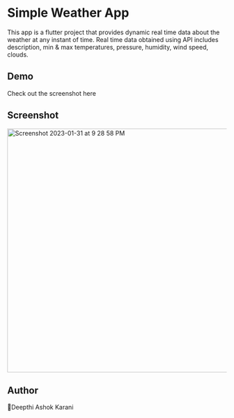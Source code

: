 # Simple Weather App

This app is a flutter project that provides dynamic real time data about the weather at any instant of time. Real time data obtained using API includes description, min & max temperatures, pressure, humidity, wind speed, clouds.  

## Demo

Check out the screenshot here

## Screenshot
<img width="558" alt="Screenshot 2023-01-31 at 9 28 58 PM" src="https://user-images.githubusercontent.com/117646114/215818514-b76879ac-37dc-4cfd-8bb2-0fc39d9e60a8.png">


## Author
👤Deepthi Ashok Karani
